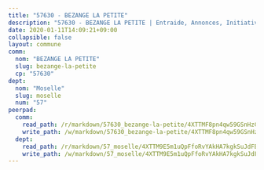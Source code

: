```yaml
---
title: "57630 - BEZANGE LA PETITE"
description: "57630 - BEZANGE LA PETITE | Entraide, Annonces, Initiatives"
date: 2020-01-11T14:09:21+09:00
collapsible: false
layout: commune
comm:
  nom: "BEZANGE LA PETITE"
  slug: bezange-la-petite
  cp: "57630"
dept:
  nom: "Moselle"
  slug: moselle
  num: "57"
peerpad:
  comm:
    read_path: /r/markdown/57630_bezange-la-petite/4XTTMF8pn4qw59GSnHzC52Jauj91KaZpAQQ5F3UyuhYdscCkT
    write_path: /w/markdown/57630_bezange-la-petite/4XTTMF8pn4qw59GSnHzC52Jauj91KaZpAQQ5F3UyuhYdscCkT-K3TgTijvgADFAT1qz2qe55xunYbDNAnvT68o1eSr2MFcWDuHjYS9XYVDG6EQzqDmMKHxGdoCzHnHzeNG9CEcsokZMsfFY6NUZtGdL3jEciHVbgLZQvZGzoEBwnEW6hVtCLTa3j31
  dept:
    read_path: /r/markdown/57_moselle/4XTTM9E5m1uQpFfoRvYAkHA7kgkSuJdFBSCmoLnZ6YvxmqAKj
    write_path: /w/markdown/57_moselle/4XTTM9E5m1uQpFfoRvYAkHA7kgkSuJdFBSCmoLnZ6YvxmqAKj-K3TgTxpsRhjGfb3pJqDaX4rYTLkyLoK3BLA4awBfhTSCoyNhResrhhmfsEF8aKnccedt5XoBzWeRYfKxQxNKv71ETcpGharLRE7rdgTKY3uSaW3Du2dz8v23YEY268mfYmweTFnR
---
```


